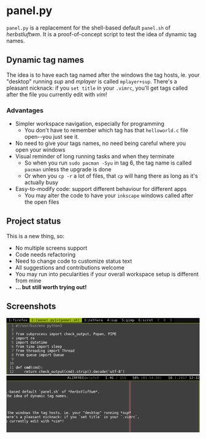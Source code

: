 # panel.py

`panel.py` is a replacement for the shell-based default `panel.sh` of *herbstluftwm*.
It is a proof-of-concept script to test the idea of dynamic tag names.

## Dynamic tag names

The idea is to have each tag named after the windows the tag hosts, ie. your "desktop" running *sup*
and *mplayer* is called `mplayer+sup`. There's a pleasant nicknack: if you `set title` in your `.vimrc`,
you'll get tags called after the file you currently edit with *vim*!

### Advantages

  * Simpler workspace navigation, especially for programming
      * You don't have to remember which tag has that `helloworld.c` file open--you just see it.
  * No need to give your tags names, no need being careful where you open your windows
  * Visual reminder of long running tasks and when they terminate
      * So when you run `sudo pacman -Syu` in tag 6, the tag name is called `pacman` unless the upgrade is done
      * Or when you `cp -r` a lot of files, that `cp` will hang there as long as it's actually busy
  * Easy-to-modify code: support different behaviour for different apps
      * You may alter the code to have your `inkscape` windows called after the open files

## Project status

This is a new thing, so:

  * No multiple screens support
  * Code needs refactoring
  * Need to change code to customize status text
  * All suggestions and contributions welcome
  * You may run into pecularities if your overall workspace setup is different from mine
  * **... but still worth trying out!**
  
## Screenshots

<p align="center">
	<img alt="panel.py's tags" src="tags.png" />
	<img alt="panel.py's status text (customizable in code)" src="status.png" />
</p>

